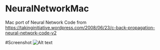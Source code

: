 # NeuralNetworkMac
Mac port of Neural Network Code from https://takinginitiative.wordpress.com/2008/06/23/c-back-propagation-neural-network-code-v2

#Screenshot
![Alt text](/screenshots/screenshots/screenshot1.jpg?raw=true "Mac app screenshot")
